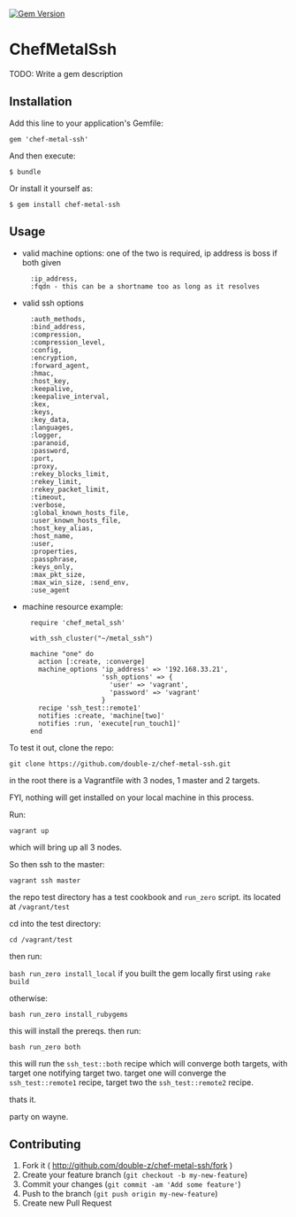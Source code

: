 [![Gem Version](https://badge.fury.io/rb/chef-metal-ssh.svg)](http://badge.fury.io/rb/chef-metal-ssh)

# ChefMetalSsh

TODO: Write a gem description

## Installation

Add this line to your application's Gemfile:

    gem 'chef-metal-ssh'

And then execute:

    $ bundle

Or install it yourself as:

    $ gem install chef-metal-ssh

## Usage

* valid machine options: one of the two is required, ip address is boss if both given

        :ip_address,
        :fqdn - this can be a shortname too as long as it resolves


* valid ssh options

        :auth_methods, 
        :bind_address, 
        :compression, 
        :compression_level, 
        :config,
        :encryption, 
        :forward_agent, 
        :hmac, 
        :host_key,
        :keepalive, 
        :keepalive_interval, 
        :kex, 
        :keys, 
        :key_data,
        :languages, 
        :logger, 
        :paranoid, 
        :password, 
        :port, 
        :proxy,
        :rekey_blocks_limit,
        :rekey_limit, 
        :rekey_packet_limit, 
        :timeout, 
        :verbose,
        :global_known_hosts_file, 
        :user_known_hosts_file, 
        :host_key_alias,
        :host_name, 
        :user, 
        :properties, 
        :passphrase, 
        :keys_only, 
        :max_pkt_size,
        :max_win_size, :send_env, 
        :use_agent

* machine resource example:

		require 'chef_metal_ssh'
		
		with_ssh_cluster("~/metal_ssh")

		machine "one" do
		  action [:create, :converge]
		  machine_options 'ip_address' => '192.168.33.21',
		                  'ssh_options' => {
		                    'user' => 'vagrant',
		                    'password' => 'vagrant'
		                  }
		  recipe 'ssh_test::remote1'
		  notifies :create, 'machine[two]'
		  notifies :run, 'execute[run_touch1]'
		end


To test it out, clone the repo:

`git clone https://github.com/double-z/chef-metal-ssh.git`

in the root there is a Vagrantfile with 3 nodes, 1 master and 2 targets. 

FYI, nothing will get installed on your local machine in this process. 

Run:

`vagrant up`

which will bring up all 3 nodes. 

So then ssh to the master:

`vagrant ssh master`

the repo test directory has a test cookbook and `run_zero` script. its located at `/vagrant/test`

cd into the test directory:

`cd /vagrant/test`

then run:

`bash run_zero install_local` if you built the gem locally first using `rake build`

otherwise:

`bash run_zero install_rubygems`

this will install the prereqs. then run:

`bash run_zero both`

this will run the `ssh_test::both` recipe which will converge both targets, with target one
notifying target two. target one will converge the `ssh_test::remote1` recipe, target two the `ssh_test::remote2` recipe.

thats it.

party on wayne.

## Contributing

1. Fork it ( http://github.com/double-z/chef-metal-ssh/fork )
2. Create your feature branch (`git checkout -b my-new-feature`)
3. Commit your changes (`git commit -am 'Add some feature'`)
4. Push to the branch (`git push origin my-new-feature`)
5. Create new Pull Request
